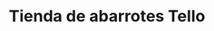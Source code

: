 ---
title: "Tienda de abarrotes Tello"
url: /la-barca/tienda-de-abarrotes-tello/
shop: comodidad
---